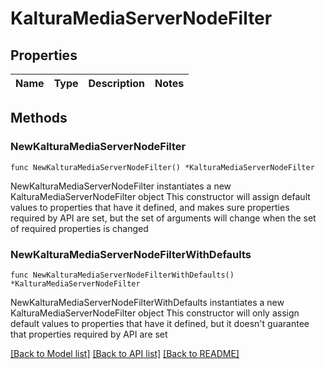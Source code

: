 # KalturaMediaServerNodeFilter

## Properties

Name | Type | Description | Notes
------------ | ------------- | ------------- | -------------

## Methods

### NewKalturaMediaServerNodeFilter

`func NewKalturaMediaServerNodeFilter() *KalturaMediaServerNodeFilter`

NewKalturaMediaServerNodeFilter instantiates a new KalturaMediaServerNodeFilter object
This constructor will assign default values to properties that have it defined,
and makes sure properties required by API are set, but the set of arguments
will change when the set of required properties is changed

### NewKalturaMediaServerNodeFilterWithDefaults

`func NewKalturaMediaServerNodeFilterWithDefaults() *KalturaMediaServerNodeFilter`

NewKalturaMediaServerNodeFilterWithDefaults instantiates a new KalturaMediaServerNodeFilter object
This constructor will only assign default values to properties that have it defined,
but it doesn't guarantee that properties required by API are set


[[Back to Model list]](../README.md#documentation-for-models) [[Back to API list]](../README.md#documentation-for-api-endpoints) [[Back to README]](../README.md)


